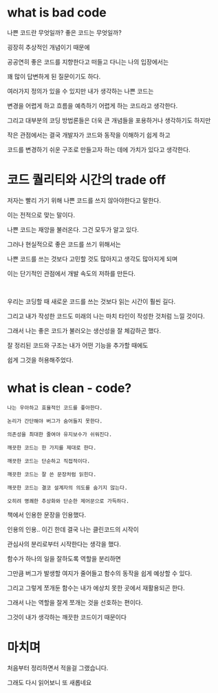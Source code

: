 # what is bad code

나쁜 코드란 무엇일까? 좋은 코드는 무엇일까?

굉장히 추상적인 개념이기 때문에

공공연히 좋은 코드를 지향한다고 떠들고 다니는 나의 입장에서는

꽤 많이 답변하게 된 질문이기도 하다.

여러가지 정의가 있을 수 있지만 내가 생각하는 나쁜 코드는

변경을 어렵게 하고 흐름을 예측하기 어렵게 하는 코드라고 생각한다.

그리고 대부분의 코딩 방법론들은 더욱 큰 개념들을 포용하거나 생각하기도 하지만

작은 관점에서는 결국 개발자가 코드와 동작을 이해하기 쉽게 하고

코드를 변경하기 쉬운 구조로 만들고자 하는 데에 가치가 있다고 생각한다.


# 코드 퀄리티와 시간의 trade off

저자는 빨리 가기 위해 나쁜 코드를 쓰지 않아야한다고 말한다.

이는 전적으로 맞는 말이다.

나쁜 코드는 재앙을 불러온다. 그건 모두가 알고 있다.

그러나 현실적으로 좋은 코드를 쓰기 위해서는

나쁜 코드를 쓰는 것보다 고민할 것도 많아지고 생각도 많아지게 되며

이는 단기적인 관점에서 개발 속도의 저하를 만든다.


<br/>

우리는 코딩할 때 새로운 코드를 쓰는 것보다 읽는 시간이 훨씬 길다.

그리고 내가 작성한 코드도 미래의 나는 마치 타인이 작성한 것처럼 느낄 것이다.

그래서 나는 좋은 코드가 불러오는 생산성을 잘 체감하곤 했다.

잘 정리된 코드와 구조는 내가 어떤 기능을 추가할 때에도

쉽게 그것을 허용해주었다.


# what is clean - code?


```
나는 우아하고 효율적인 코드를 좋아한다.

논리가 간단해야 버그가 숨어들지 못한다.

의존성을 최대한 줄여야 유지보수가 쉬워진다.

깨끗한 코드는 한 가지를 제대로 한다.

```

```
깨끗한 코드는 단순하고 직접적이다.

깨끗한 코드는 잘 쓴 문장처럼 읽힌다.

깨끗한 코드는 결코 설계자의 의도를 숨기지 않는다.

오히려 명쾌한 추상화와 단순한 제어문으로 가득하다.
```

책에서 인용한 문장을 인용했다.

인용의 인용.. 이긴 한데 결국 나는 클린코드의 시작이

관심사의 분리로부터 시작한다는 생각을 했다.

함수가 하나의 일을 잘하도록 역할을 분리하면

그만큼 버그가 발생할 여지가 줄어들고 함수의 동작을 쉽게 예상할 수 있다.

그리고 그렇게 쪼개둔 함수는 내가 에상치 못한 곳에서 재활용되곤 한다.

그래서 나는 역할을 잘게 쪼개는 것을 선호하는 편이다.

그것이 내가 생각하는 깨끗한 코드이기 때문이다

# 마치며

처음부터 정리하면서 적을걸 그랬습니다.

그래도 다시 읽어보니 또 새롭네요

